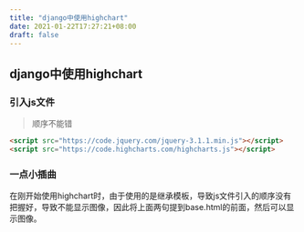 ```yaml
---
title: "django中使用highchart"
date: 2021-01-22T17:27:21+08:00
draft: false
---
```

## django中使用highchart

### 引入js文件
> 顺序不能错

```html
<script src="https://code.jquery.com/jquery-3.1.1.min.js"></script>  
<script src="https://code.highcharts.com/highcharts.js"></script>  
```


### 一点小插曲
在刚开始使用highchart时，由于使用的是继承模板，导致js文件引入的顺序没有把握好，导致不能显示图像，因此将上面两句提到base.html的前面，然后可以显示图像。
